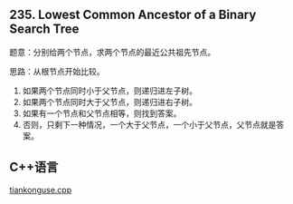 ## 235. Lowest Common Ancestor of a Binary Search Tree


题意：分别给两个节点，求两个节点的最近公共祖先节点。  


思路：从根节点开始比较。  


1. 如果两个节点同时小于父节点，则递归进左子树。  
2. 如果两个节点同时大于父节点，则递归进右子树。  
3. 如果有一个节点和父节点相等，则找到答案。  
4. 否则，只剩下一种情况，一个大于父节点，一个小于父节点，父节点就是答案。  


## C++语言  


[tiankonguse.cpp](./tiankonguse.cpp)


